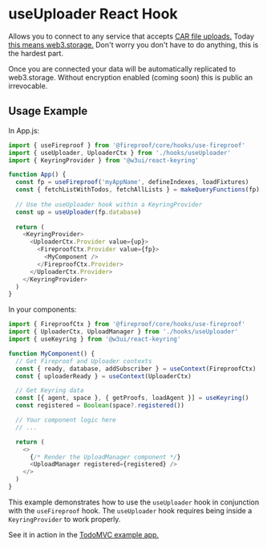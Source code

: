# useUploader React Hook

Allows you to connect to any service that accepts [CAR file uploads.](https://car.ipfs.io) Today [this means web3.storage.](https://web3.storage/docs/how-tos/work-with-car-files/)  Don't worry you don't have to do anything, this is the hardest part.

Once you are connected your data will be automatically replicated to web3.storage. Without encryption enabled (coming soon) this is public an irrevocable.

## Usage Example

In App.js:

```js
import { useFireproof } from '@fireproof/core/hooks/use-fireproof'
import { useUploader, UploaderCtx } from './hooks/useUploader'
import { KeyringProvider } from '@w3ui/react-keyring'

function App() {
  const fp = useFireproof('myAppName', defineIndexes, loadFixtures)
  const { fetchListWithTodos, fetchAllLists } = makeQueryFunctions(fp)
  
  // Use the useUploader hook within a KeyringProvider
  const up = useUploader(fp.database)
  
  return (
    <KeyringProvider>
      <UploaderCtx.Provider value={up}>
        <FireproofCtx.Provider value={fp}>
          <MyComponent />
        </FireproofCtx.Provider>
      </UploaderCtx.Provider>
    </KeyringProvider>
  )
}
```

In your components:

```js
import { FireproofCtx } from '@fireproof/core/hooks/use-fireproof'
import { UploaderCtx, UploadManager } from './hooks/useUploader'
import { useKeyring } from '@w3ui/react-keyring'

function MyComponent() {
  // Get Fireproof and Uploader contexts
  const { ready, database, addSubscriber } = useContext(FireproofCtx)
  const { uploaderReady } = useContext(UploaderCtx)

  // Get Keyring data
  const [{ agent, space }, { getProofs, loadAgent }] = useKeyring()
  const registered = Boolean(space?.registered())

  // Your component logic here
  // ...

  return (
    <>
      {/* Render the UploadManager component */}
      <UploadManager registered={registered} />
    </>
  )
}
```

This example demonstrates how to use the `useUploader` hook in conjunction with the `useFireproof` hook. The `useUploader` hook requires being inside a `KeyringProvider` to work properly.

See it in action in the [TodoMVC example app.](https://github.com/fireproof-storage/fireproof/tree/main/examples/todomvc)